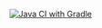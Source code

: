 [![Java CI with Gradle](https://github.com/gautham18113/ot_java/actions/workflows/gradle.yml/badge.svg?event=push)](https://github.com/gautham18113/ot_java/actions/workflows/gradle.yml)
